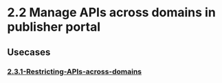 #  2.2 Manage APIs across domains in publisher portal

## Usecases

### [2.3.1-Restricting-APIs-across-domains](https://github.com/wso2/product-apim/tree/product-scenarios/product-scenarios/2-Collaborative-API-Development/2.3-Manage-APIs-across-domains-in-publisher-portal/2.3.1-Restricting-APIs-across-domains)
